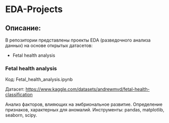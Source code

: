 # EDA-Projects

## Описание:
В репозитории представлены проекты EDA (разведочного анализа данных) на основе открытых датасетов:
  - Fetal health analysis

### Fetal health analysis     

Код: Fetal_health_analysis.ipynb     

Датасет: https://www.kaggle.com/datasets/andrewmvd/fetal-health-classification     

Анализ факторов, влияющих на эмбриональное развитие. Определение признаков, характерных для аномалий. 
Инструменты: pandas, matplotlib, seaborn, scipy. 

